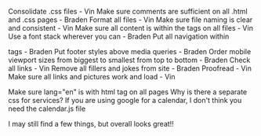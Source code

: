 Consolidate .css files - Vin
Make sure comments are sufficient on all .html and .css pages - Braden
Format all files - Vin
Make sure file naming is clear and consistent - Vin
Make sure all content is within the <body> tags on all files - Vin
Use a font stack wherever you can - Braden
Put all navigation within <nav> tags - Braden
Put footer styles above media queries - Braden
Order mobile viewport sizes from biggest to smallest from top to bottom - Braden
Check all links - Vin
Remove all fillers and jokes from site - Braden
Proofread - Vin
Make sure all links and pictures work and load - Vin


Make sure lang="en" is with html tag on all pages
Why is there a separate css for services?
If you are using google for a calendar, I don't think you need the calendar.js file

I may still find a few things, but overall looks great!!

